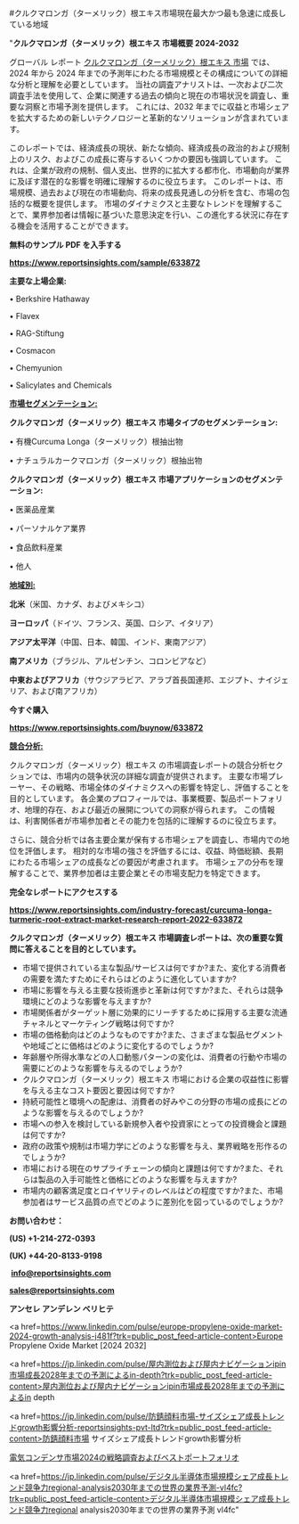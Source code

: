 #クルクマロンガ（ターメリック）根エキス市場現在最大かつ最も急速に成長している地域

"<strong>クルクマロンガ（ターメリック）根エキス 市場概要 2024-2032</strong>

グローバル レポート <a href=https://www.reportsinsights.com/sample/633872>クルクマロンガ（ターメリック）根エキス 市場</a> では、2024 年から 2024 年までの予測年にわたる市場規模とその構成についての詳細な分析と理解を必要としています。 当社の調査アナリストは、一次および二次調査手法を使用して、企業に関連する過去の傾向と現在の市場状況を調査し、重要な洞察と市場予測を提供します。 これには、2032 年までに収益と市場シェアを拡大​​するための新しいテクノロジーと革新的なソリューションが含まれています。

このレポートでは、経済成長の現状、新たな傾向、経済成長の政治的および規制上のリスク、およびこの成長に寄与するいくつかの要因も強調しています。 これは、企業が政府の規制、個人支出、世界的に拡大する都市化、市場動向が業界に及ぼす潜在的な影響を明確に理解するのに役立ちます。 このレポートは、市場規模、過去および現在の市場動向、将来の成長見通しの分析を含む、市場の包括的な概要を提供します。 市場のダイナミクスと主要なトレンドを理解することで、業界参加者は情報に基づいた意思決定を行い、この進化する状況に存在する機会を活用することができます。

<strong><b>無料のサンプル PDF を入手する</b></strong>

<a href=https://www.reportsinsights.com/sample/633872><strong><u>https://www.reportsinsights.com/sample/633872</u></strong></a>

<strong>主要な上場企業:</strong>

• Berkshire Hathaway

• Flavex

• RAG-Stiftung

• Cosmacon

• Chemyunion

• Salicylates and Chemicals

<strong><u>市場セグメンテーション</u></strong><strong><u>:</u></strong>

<strong>クルクマロンガ（ターメリック）根エキス 市場タイプのセグメンテーション:</strong>

• 有機Curcuma Longa（ターメリック）根抽出物

• ナチュラルカークマロンガ（ターメリック）根抽出物

<strong>クルクマロンガ（ターメリック）根エキス 市場アプリケーションのセグメンテーション:</strong>

• 医薬品産業

• パーソナルケア業界

• 食品飲料産業

• 他人

<strong><u>地域別</u></strong><strong><u>:</u></strong>

<strong>北米</strong>（米国、カナダ、およびメキシコ）

<strong>ヨーロッパ</strong>（ドイツ、フランス、英国、ロシア、イタリア）

<strong>アジア太平洋</strong>（中国、日本、韓国、インド、東南アジア）

<strong>南アメリカ</strong>（ブラジル、アルゼンチン、コロンビアなど）

<strong>中東およびアフリカ</strong>（サウジアラビア、アラブ首長国連邦、エジプト、ナイジェリア、および南アフリカ）

<strong>今すぐ購入</strong>

<a href=https://www.reportsinsights.com/buynow/633872><strong><u>https://www.reportsinsights.com/buynow/633872</u></strong></a>

<strong><u>競合分析:</u></strong>

クルクマロンガ（ターメリック）根エキス の市場調査レポートの競合分析セクションでは、市場内の競争状況の詳細な調査が提供されます。 主要な市場プレーヤー、その戦略、市場全体のダイナミクスへの影響を特定し、評価することを目的としています。 各企業のプロフィールでは、事業概要、製品ポートフォリオ、地理的存在、および最近の展開についての洞察が得られます。 この情報は、利害関係者が市場参加者とその能力を包括的に理解するのに役立ちます。

さらに、競合分析では各主要企業が保有する市場シェアを調査し、市場内での地位を評価します。 相対的な市場の強さを評価するには、収益、時価総額、長期にわたる市場シェアの成長などの要因が考慮されます。 市場シェアの分布を理解することで、業界参加者は主要企業とその市場支配力を特定できます。

<strong>完全なレポートにアクセスする</strong>

<a href=https://www.reportsinsights.com/industry-forecast/curcuma-longa-turmeric-root-extract-market-research-report-2022-633872><strong><u><b>https://www.reportsinsights.com/industry-forecast/curcuma-longa-turmeric-root-extract-market-research-report-2022-633872</b></u></strong></a>

<strong><b>クルクマロンガ（ターメリック）根エキス 市場調査レポートは、次の重要な質問に答えることを目的としています。</b></strong>
<ul>
  <li>市場で提供されている主な製品/サービスは何ですか?また、変化する消費者の需要を満たすためにそれらはどのように進化していますか?</li>
  <li>市場に影響を与える主要な技術進歩と革新は何ですか?また、それらは競争環境にどのような影響を与えますか?</li>
  <li>市場関係者がターゲット層に効果的にリーチするために採用する主要な流通チャネルとマーケティング戦略は何ですか?</li>
  <li>市場の価格動向はどのようなものですか?また、さまざまな製品セグメントや地域ごとに価格はどのように変化するのでしょうか?</li>
  <li>年齢層や所得水準などの人口動態パターンの変化は、消費者の行動や市場の需要にどのような影響を与えるのでしょうか?</li>
  <li>クルクマロンガ（ターメリック）根エキス 市場における企業の収益性に影響を与える主なコスト要因と要因は何ですか?</li>
  <li>持続可能性と環境への配慮は、消費者の好みやこの分野の市場の成長にどのような影響を与えるのでしょうか?</li>
  <li>市場への参入を検討している新規参入者や投資家にとっての投資機会と課題は何ですか?</li>
  <li>政府の政策や規制は市場力学にどのような影響を与え、業界戦略を形作るのでしょうか?</li>
  <li>市場における現在のサプライチェーンの傾向と課題は何ですか?また、それらは製品の入手可能性と価格にどのような影響を与えますか?</li>
  <li>市場内の顧客満足度とロイヤリティのレベルはどの程度ですか?また、市場参加者はサービス品質の点でどのように差別化を図っているのでしょうか?</li>
</ul>
<strong>お問い合わせ：</strong>

<strong>(US) +1-214-272-0393</strong>

<strong>(UK) +44-20-8133-9198</strong>

<strong> </strong><a href=info@reportsinsights.com><strong><u>info@reportsinsights.com</u></strong></a>

<a href=sales@reportsinsights.com><strong><u>sales@reportsinsights.com</u></strong></a>

<strong>アンセレ アンデレン ベリヒテ</strong>

<a href=https://www.linkedin.com/pulse/europe-propylene-oxide-market-2024-growth-analysis-j481f?trk=public_post_feed-article-content>Europe Propylene Oxide Market [2024 2032]</a>

<a href=https://jp.linkedin.com/pulse/屋内測位および屋内ナビゲーションipin市場成長2028年までの予測によるin-depth?trk=public_post_feed-article-content>屋内測位および屋内ナビゲーションipin市場成長2028年までの予測によるin depth</a>

<a href=https://jp.linkedin.com/pulse/防錆顔料市場-サイズシェア成長トレンドgrowth影響分析-reportsinsights-pvt-ltd?trk=public_post_feed-article-content>防錆顔料市場 サイズシェア成長トレンドgrowth影響分析</a>

<a href=https://www.linkedin.com/pulse/電気コンデンサ市場2024の戦略調査およびベストポートフォリオ-infopulse-daily-360-fiwtf/>電気コンデンサ市場2024の戦略調査およびベストポートフォリオ</a>

<a href=https://jp.linkedin.com/pulse/デジタル半導体市場規模シェア成長トレンド競争力regional-analysis2030年までの世界の業界予測-vl4fc?trk=public_post_feed-article-content>デジタル半導体市場規模シェア成長トレンド競争力regional analysis2030年までの世界の業界予測 vl4fc</a>"
